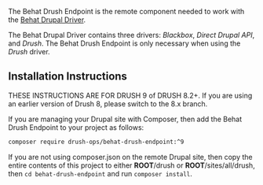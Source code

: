 The Behat Drush Endpoint is the remote component needed to work with the [Behat Drupal Driver](https://github.com/jhedstrom/DrupalDriver).

The Behat Drupal Driver contains three drivers:  *Blackbox*, *Direct Drupal API*, and *Drush*.  The Behat Drush Endpoint is only necessary when using the *Drush* driver.

## Installation Instructions

THESE INSTRUCTIONS ARE FOR DRUSH 9 of DRUSH 8.2+. If you are using an earlier version of Drush 8, please switch to the 8.x branch.

If you are managing your Drupal site with Composer, then add the Behat Drush Endpoint to your project as follows:
```bash
composer require drush-ops/behat-drush-endpoint:^9
```
If you are not using composer.json on the remote Drupal site, then copy the entire contents of this project to either **__ROOT__**/drush or **__ROOT__**/sites/all/drush, then `cd behat-drush-endpoint` and run `composer install`.
